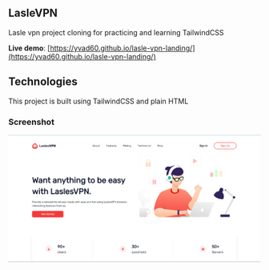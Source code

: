 ## LasleVPN

Lasle vpn project cloning for practicing and learning TailwindCSS

**Live demo**: [https://yvad60.github.io/lasle-vpn-landing/](https://yvad60.github.io/lasle-vpn-landing/)

## Technologies
This project is built using TailwindCSS and plain HTML 

### Screenshot
!["LaslesVPN images"](./images/screenshots/laslevpn.png)
